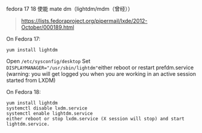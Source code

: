 fedora 17 18 使能 mate dm（lightdm/mdm（曾经））
> https://lists.fedoraproject.org/pipermail/lxde/2012-October/000189.html

On Fedora 17:

```
yum install lightdm
```
Open `/etc/sysconfig/desktop` Set
`DISPLAYMANAGER="/usr/sbin/lightdm"`either reboot or restart prefdm.service (warning: you will get logged you when you are working in an active session started from LXDM)

On Fedora 18:

```
yum install lightdm
systemctl disable lxdm.service
systemctl enable lightdm.service
either reboot or stop lxdm.service (X session will stop) and start 
lightdm.service.
```